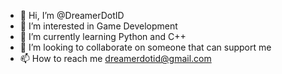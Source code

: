 - 👋 Hi, I’m @DreamerDotID
- 👀 I’m interested in Game Development
- 🌱 I’m currently learning Python and C++
- 💞️ I’m looking to collaborate on someone that can support me
- 📫 How to reach me dreamerdotid@gmail.com

<!---
DreamerDotID/DreamerDotID is a ✨ special ✨ repository because its `README.md` (this file) appears on your GitHub profile.
You can click the Preview link to take a look at your changes.
--->
